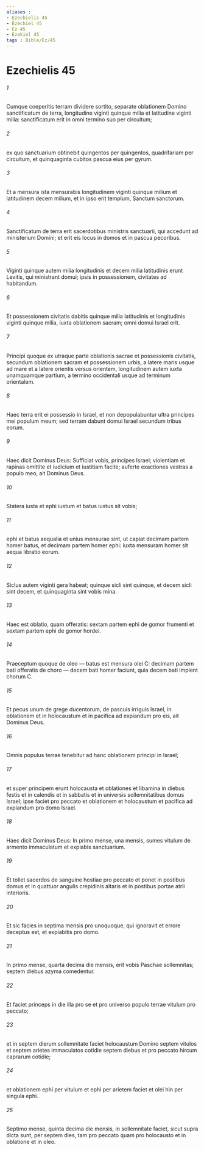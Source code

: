 ```yaml
---
aliases : 
- Ezechielis 45
- Ézéchiel 45
- Ez 45
- Ezekiel 45
tags : Bible/Ez/45
---
```


# Ezechielis 45

###### 1
Cumque coeperitis terram dividere sortito, separate oblationem Domino sanctificatum de terra, longitudine viginti quinque milia et latitudine viginti milia: sanctificatum erit in omni termino suo per circuitum; 
###### 2
ex quo sanctuarium obtinebit quingentos per quingentos, quadrifariam per circuitum, et quinquaginta cubitos pascua eius per gyrum. 
###### 3
Et a mensura ista mensurabis longitudinem viginti quinque milium et latitudinem decem milium, et in ipso erit templum, Sanctum sanctorum. 
###### 4
Sanctificatum de terra erit sacerdotibus ministris sanctuarii, qui accedunt ad ministerium Domini; et erit eis locus in domos et in pascua pecoribus. 
###### 5
Viginti quinque autem milia longitudinis et decem milia latitudinis erunt Levitis, qui ministrant domui; ipsis in possessionem, civitates ad habitandum. 
###### 6
Et possessionem civitatis dabitis quinque milia latitudinis et longitudinis viginti quinque milia, iuxta oblationem sacram; omni domui Israel erit.
###### 7
Principi quoque ex utraque parte oblationis sacrae et possessionis civitatis, secundum oblationem sacram et possessionem urbis, a latere maris usque ad mare et a latere orientis versus orientem, longitudinem autem iuxta unamquamque partium, a termino occidentali usque ad terminum orientalem. 
###### 8
Haec terra erit ei possessio in Israel, et non depopulabuntur ultra principes mei populum meum; sed terram dabunt domui Israel secundum tribus eorum.
###### 9
Haec dicit Dominus Deus: Sufficiat vobis, principes Israel; violentiam et rapinas omittite et iudicium et iustitiam facite; auferte exactiones vestras a populo meo, ait Dominus Deus. 
###### 10
Statera iusta et ephi iustum et batus iustus sit vobis; 
###### 11
ephi et batus aequalia et unius mensurae sint, ut capiat decimam partem homer batus, et decimam partem homer ephi: iuxta mensuram homer sit aequa libratio eorum. 
###### 12
Siclus autem viginti gera habeat; quinque sicli sint quinque, et decem sicli sint decem, et quinquaginta sint vobis mina.
###### 13
Haec est oblatio, quam offeratis: sextam partem ephi de gomor frumenti et sextam partem ephi de gomor hordei. 
###### 14
Praeceptum quoque de oleo — batus est mensura olei C: decimam partem bati offeratis de choro — decem bati homer faciunt, quia decem bati implent chorum C. 
###### 15
Et pecus unum de grege ducentorum, de pascuis irriguis Israel, in oblationem et in holocaustum et in pacifica ad expiandum pro eis, ait Dominus Deus. 
###### 16
Omnis populus terrae tenebitur ad hanc oblationem principi in Israel; 
###### 17
et super principem erunt holocausta et oblationes et libamina in diebus festis et in calendis et in sabbatis et in universis sollemnitatibus domus Israel; ipse faciet pro peccato et oblationem et holocaustum et pacifica ad expiandum pro domo Israel.
###### 18
Haec dicit Dominus Deus: In primo mense, una mensis, sumes vitulum de armento immaculatum et expiabis sanctuarium. 
###### 19
Et tollet sacerdos de sanguine hostiae pro peccato et ponet in postibus domus et in quattuor angulis crepidinis altaris et in postibus portae atrii interioris. 
###### 20
Et sic facies in septima mensis pro unoquoque, qui ignoravit et errore deceptus est, et expiabitis pro domo. 
###### 21
In primo mense, quarta decima die mensis, erit vobis Paschae sollemnitas; septem diebus azyma comedentur. 
###### 22
Et faciet princeps in die illa pro se et pro universo populo terrae vitulum pro peccato; 
###### 23
et in septem dierum sollemnitate faciet holocaustum Domino septem vitulos et septem arietes immaculatos cotidie septem diebus et pro peccato hircum caprarum cotidie; 
###### 24
et oblationem ephi per vitulum et ephi per arietem faciet et olei hin per singula ephi.
###### 25
Septimo mense, quinta decima die mensis, in sollemnitate faciet, sicut supra dicta sunt, per septem dies, tam pro peccato quam pro holocausto et in oblatione et in oleo.
